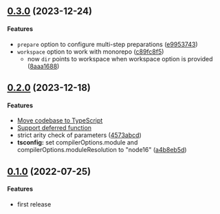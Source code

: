 ## [0.3.0](http://github.com/twada/benchmark-commits/releases/tag/v0.3.0) (2023-12-24)


#### Features

* `prepare` option to configure multi-step preparations ([e9953743](http://github.com/twada/benchmark-commits/commit/e995374385c17f33d60986d89bd6b9d9987f0a21))
* `workspace` option to work with monorepo ([c89fc8f5](http://github.com/twada/benchmark-commits/commit/c89fc8f5c595c495c8249d28fa25f0ba2074a0d4))
  * now `dir` points to workspace when workspace option is provided ([8aaa1688](http://github.com/twada/benchmark-commits/commit/8aaa1688deb9fac77a9afc7aff7ce34e50fe8dc4))


## [0.2.0](http://github.com/twada/benchmark-commits/releases/tag/v0.2.0) (2023-12-18)


#### Features

* [Move codebase to TypeScript](https://github.com/twada/benchmark-commits/pull/2)
* [Support deferred function](https://github.com/twada/benchmark-commits/pull/3)
* strict arity check of parameters ([4573abcd](http://github.com/twada/benchmark-commits/commit/4573abcde6127a6c4b62ded7605b2f6be5681814))
* **tsconfig:** set compilerOptions.module and compilerOptions.moduleResolution to "node16" ([a4b8eb5d](http://github.com/twada/benchmark-commits/commit/a4b8eb5dc0d0c469539e61c2d2a1cc6a3f270a69))


## [0.1.0](http://github.com/twada/benchmark-commits/releases/tag/v0.1.0) (2022-07-25)


#### Features

* first release
